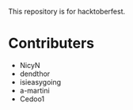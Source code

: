 This repository is for hacktoberfest.

# Contributers

- NicyN
- dendthor
- isieasygoing
- a-martini
- Cedoo1
